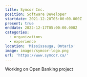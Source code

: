 ```yaml
---
title: Symcor Inc.
position: Software Developer
startdate: 2021-12-20T05:00:00.000Z
present: true
enddate: 2022-12-17T05:00:00.000Z
categories:
  - organizations
  - experience
location: 'Mississauga, Ontario'
image: images/symcor-logo.png
url: 'https://www.symcor.ca/'
---
```

Working on Open Banking project

